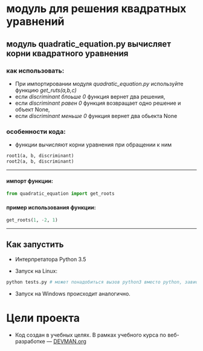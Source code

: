 # модуль для решения квадратных уравнений

## модуль quadratic_equation.py вычисляет корни квадратного уравнения

### как использовать:

+ При импортировании модуля *quadratic_equation.py* используйте функцию *get_ruts(a,b,c)* 
+ если *discriminant блоьше 0* функция вернет два решения, 
+ если *discriminant равен 0* функция возвращает одно решение и объект None, 
+ если *discriminant меньше 0* функция вернет два обьекта None

### особенности кода:

+ функции вычисляют корни уравнения при обращении к ним

```python
root1(a, b, discriminant)
root2(a, b, discriminant)
```
---

#### импорт функции:

```python
from quadratic_equation import get_roots
```
#### пример использования функции:

```python
get_roots(1, -2, 1)
```
---

## Как запустить

+ Интерпретатора Python 3.5

+ Запуск на Linux:

```bash
python tests.py # может понадобиться вызов python3 вместо python, зависит от настроек операционной системы
```

+ Запуск на Windows происходит аналогично.

# Цели проекта

+ Код создан в учебных целях. В рамках учебного курса по веб-разработке ― [DEVMAN.org](https://devman.org)

